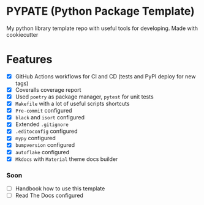 # PYPATE (Python Package Template)
My python library template repo with useful tools for developing. Made with cookiecutter

# Features
- [x] GitHub Actions workflows for CI and CD (tests and PyPI deploy for new tags)
- [x] Coveralls coverage report
- [x] Used `poetry` as package manager, `pytest` for unit tests
- [x] `Makefile` with a lot of useful scripts shortcuts
- [x] `Pre-commit` configured
- [x] `black` and `isort` configured
- [x] Extended `.gitignore`
- [x] `.editoconfig` configured
- [x] `mypy` configured
- [x] `bumpversion` configured
- [x] `autoflake` configured
- [x] `Mkdocs` with `Material` theme docs builder

### Soon

- [ ] Handbook how to use this template
- [ ] Read The Docs configured
